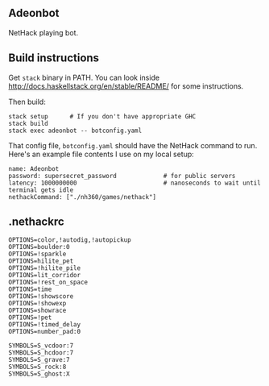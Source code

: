 Adeonbot
--------

NetHack playing bot.

Build instructions
------------------

Get `stack` binary in PATH. You can look inside
http://docs.haskellstack.org/en/stable/README/ for some instructions.

Then build:

    stack setup      # If you don't have appropriate GHC
    stack build
    stack exec adeonbot -- botconfig.yaml

That config file, `botconfig.yaml` should have the NetHack command to run.
Here's an example file contents I use on my local setup:

    name: Adeonbot
    password: supersecret_password             # for public servers
    latency: 1000000000                        # nanoseconds to wait until terminal gets idle
    nethackCommand: ["./nh360/games/nethack"]

.nethackrc
----------

    OPTIONS=color,!autodig,!autopickup
    OPTIONS=boulder:0
    OPTIONS=!sparkle
    OPTIONS=hilite_pet
    OPTIONS=!hilite_pile
    OPTIONS=lit_corridor
    OPTIONS=!rest_on_space
    OPTIONS=time
    OPTIONS=!showscore
    OPTIONS=!showexp
    OPTIONS=showrace
    OPTIONS=!pet
    OPTIONS=!timed_delay
    OPTIONS=number_pad:0

    SYMBOLS=S_vcdoor:7
    SYMBOLS=S_hcdoor:7
    SYMBOLS=S_grave:7
    SYMBOLS=S_rock:8
    SYMBOLS=S_ghost:X


